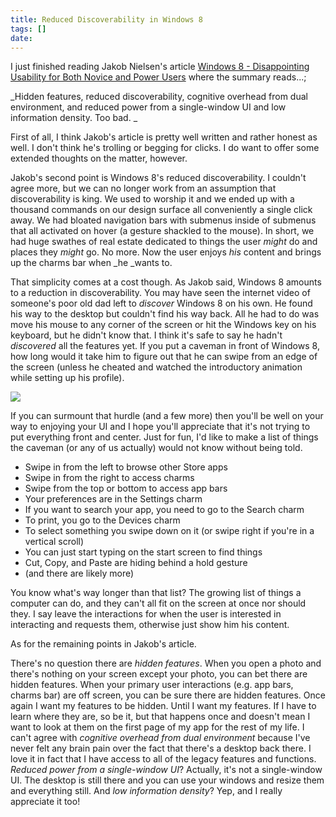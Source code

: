 ```yaml
---
title: Reduced Discoverability in Windows 8
tags: []
date: 
---
```


I just finished reading Jakob Nielsen's article [Windows 8 - Disappointing Usability for Both Novice and Power Users](http://www.useit.com/alertbox/windows-8.html) where the summary reads...;

_Hidden features, reduced discoverability, cognitive overhead from dual environment, and reduced power from a single-window UI and low information density. Too bad. _

First of all, I think Jakob's article is pretty well written and rather honest as well. I don't think he's trolling or begging for clicks. I do want to offer some extended thoughts on the matter, however.

Jakob's second point is Windows 8's reduced discoverability. I couldn't agree more, but we can no longer work from an assumption that discoverability is king. We used to worship it and we ended up with a thousand commands on our design surface all conveniently a single click away. We had bloated navigation bars with submenus inside of submenus that all activated on hover (a gesture shackled to the mouse). In short, we had huge swathes of real estate dedicated to things the user _might_ do and places they _might_ go. No more. Now the user enjoys _his_ content and brings up the charms bar when _he _wants to.

That simplicity comes at a cost though. As Jakob said, Windows 8 amounts to a reduction in discoverability. You may have seen the internet video of someone's poor old dad left to _discover_ Windows 8 on his own. He found his way to the desktop but couldn't find his way back. All he had to do was move his mouse to any corner of the screen or hit the Windows key on his keyboard, but he didn't know that. I think it's safe to say he hadn't _discovered_ all the features yet. If you put a caveman in front of Windows 8, how long would it take him to figure out that he can swipe from an edge of the screen (unless he cheated and watched the introductory animation while setting up his profile).

![](http://codefoster.blob.core.windows.net/site/image/1b1faa045a2a40ffb18892c7e54e5440/discover_01_1.png)

If you can surmount that hurdle (and a few more) then you'll be well on your way to enjoying your UI and I hope you'll appreciate that it's not trying to put everything front and center. Just for fun, I'd like to make a list of things the caveman (or any of us actually) would not know without being told.

*   Swipe in from the left to browse other Store apps
*   Swipe in from the right to access charms
*   Swipe from the top or bottom to access app bars
*   Your preferences are in the Settings charm
*   If you want to search your app, you need to go to the Search charm
*   To print, you go to the Devices charm
*   To select something you swipe down on it (or swipe right if you're in a vertical scroll)
*   You can just start typing on the start screen to find things
*   Cut, Copy, and Paste are hiding behind a hold gesture
*   (and there are likely more)

You know what's way longer than that list? The growing list of things a computer can do, and they can't all fit on the screen at once nor should they. I say leave the interactions for when the user is interested in interacting and requests them, otherwise just show him his content.

As for the remaining points in Jakob's article.

There's no question there are _hidden features_. When you open a photo and there's nothing on your screen except your photo, you can bet there are hidden features. When your primary user interactions (e.g. app bars, charms bar) are off screen, you can be sure there are hidden features. Once again I want my features to be hidden. Until I want my features. If I have to learn where they are, so be it, but that happens once and doesn't mean I want to look at them on the first page of my app for the rest of my life. I can't agree with _cognitive overhead from dual environment_ because I've never felt any brain pain over the fact that there's a desktop back there. I love it in fact that I have access to all of the legacy features and functions. _Reduced power from a single-window UI_? Actually, it's not a single-window UI. The desktop is still there and you can use your windows and resize them and everything still. And _low information density_? Yep, and I really appreciate it too!